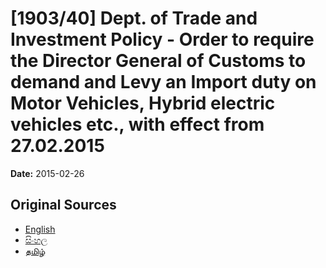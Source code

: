 # [1903/40] Dept. of Trade and Investment Policy - Order to require the Director General of Customs to demand and Levy an Import duty on Motor Vehicles, Hybrid electric vehicles etc., with effect from 27.02.2015

**Date:** 2015-02-26

## Original Sources

- [English](https://documents.gov.lk/view/extra-gazettes/2015/2/1903-40_E.pdf)
- [සිංහල](https://documents.gov.lk/view/extra-gazettes/2015/2/1903-40_S.pdf)
- [தமிழ்](https://documents.gov.lk/view/extra-gazettes/2015/2/1903-40_T.pdf)
